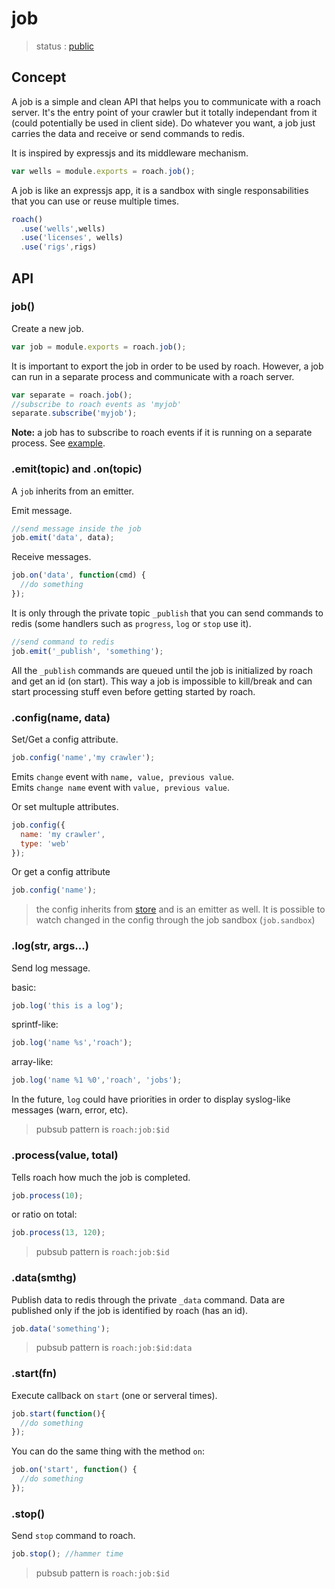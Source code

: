 # job

  > status : [public](#concept)

## Concept

 A job is a simple and clean API that helps you to communicate with a roach server. It's the entry point of your crawler but it totally independant from it (could potentially be used in client side). Do whatever you want, a job just carries the data and receive or send commands to redis.

 It is inspired by expressjs and its middleware mechanism.

```js
var wells = module.exports = roach.job();
```

 A job is like an expressjs app, it is a sandbox with single responsabilities that you can use or reuse multiple times. 

```js
roach()
  .use('wells',wells)
  .use('licenses', wells)
  .use('rigs',rigs)

```

## API

### job()

 Create a new job.

```js
var job = module.exports = roach.job();
```

 It is important to export the job in order to be used by roach. However, a job can run in a separate process and communicate with a roach server.

```js
var separate = roach.job();
//subscribe to roach events as 'myjob'
separate.subscribe('myjob');
```

**Note:** a job has to subscribe to roach events if it is running on a separate process. See [example](https://github.com/PetroFeed/roach2/blob/master/example/stocks).

### .emit(topic) and .on(topic)

 A `job` inherits from an emitter. 

 Emit message.

```js
//send message inside the job
job.emit('data', data);
```

 Receive messages.

```js
job.on('data', function(cmd) {
  //do something
});
```

It is only through the private topic `_publish` that you can send commands to redis (some handlers such as `progress`, `log` or `stop` use it). 

```js
//send command to redis
job.emit('_publish', 'something');
```

All the `_publish` commands are queued until the job is initialized by roach and get an id (on start). This way a job is impossible to kill/break and can start processing stuff even before getting started by roach.

### .config(name, data)

 Set/Get a config attribute.


```js
job.config('name','my crawler');
```

  Emits `change` event with `name, value, previous value`.<br>
  Emits `change name` event with `value, previous value`.

 Or set multuple attributes.

```js
job.config({
  name: 'my crawler',
  type: 'web'
});
```

 Or get a config attribute

```js
job.config('name');
```

  > the config inherits from [store](http://github.com/bredele/store) and is an emitter as well. It is possible to watch changed in the config through the job sandbox (`job.sandbox`)

### .log(str, args...)

 Send log message.

basic:

```js
job.log('this is a log');
```

sprintf-like:

```js
job.log('name %s','roach');
```

array-like:

```js
job.log('name %1 %0','roach', 'jobs');
```
 In the future, `log` could have priorities in order to display syslog-like messages (warn, error, etc).

  > pubsub pattern is `roach:job:$id` 

### .process(value, total)

 Tells roach how much the job is completed.

```js
job.process(10);
```

or ratio on total:

```js
job.process(13, 120);
```

  > pubsub pattern is `roach:job:$id` 

### .data(smthg)

 Publish data to redis through the private `_data` command. Data are published only if the job is identified by roach (has an id).

```js
job.data('something');
```
  > pubsub pattern is `roach:job:$id:data` 

### .start(fn)

 Execute callback on `start` (one or serveral times).

```js
job.start(function(){
  //do something
});
```

 You can do the same thing with the method `on`:

```js
job.on('start', function() {
  //do something
});
```

### .stop()

 Send `stop` command to roach.

```js
job.stop(); //hammer time
```

  > pubsub pattern is `roach:job:$id` 
